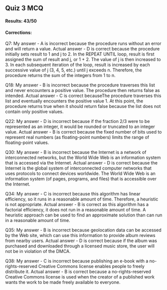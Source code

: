 ## Quiz 3 MCQ 

#### Results: 43/50

#### Corrections:
Q7: My answer - A is incorrect because the procedure runs without an error and will return a value.
    Actual answer - D is correct because the procedure initially sets result to 1 and j to 2. In the REPEAT UNTIL loop, result is first assigned the sum of result and j,
    or 1 + 2. The value of j is then increased to 3. In each subsequent iteration of the loop, result is increased by each successive value of j (3, 4, 5, etc.) until j 
    exceeds n. Therefore, the procedure returns the sum of the integers from 1 to n.

Q18: My answer - B is incorrect because the procedure traverses this list and never encounters a positive value. The procedure then returns false as intended.
     Actual answer - C is correct becauseThe procedure traverses this list and eventually encounters the positive value 1. At this point, the procedure returns true when
     it should return false because the list does not contain only positive values.
     
Q22: My answer - D is incorrect because if the fraction 2/3 were to be represented as an integer, it would be rounded or truncated to an integer value.
     Actual answer - B is correct because the fixed number of bits used to represent real numbers (as floating-point numbers) limits the range of floating-point values.
     
Q30: My answer - B is incorrect because the Internet is a network of interconnected networks, but the World Wide Web is an information system that is accessed via the 
     Internet.
     Actual answer - D is correct because the Internet is the global system of interconnected computer networks that uses protocols to connect devices worldwide. The 
     World Wide Web is an information system (of pages, programs, and files) that is accessible over the Internet.

Q34: My answer - C is incorrect because this algorithm has linear efficiency, so it runs in a reasonable amount of time. Therefore, a heuristic is not appropriate.
     Actual answer - B is correct as this algorithm has a factorial efficiency, it does not run in a reasonable amount of time. A heuristic approach can be used to find
     an approximate solution than can run in a reasonable amount of time.
     
Q35: My answer - B is incorrect because geolocation data can be accessed by the Web site, which can use this information to provide album reviews from nearby users.
     Actual answer - D is correct because if the album was purchased and downloaded through a licensed music store, the user will not be in violation of the DMCA.

Q38: My answer - C is incorrect because publishing an e-book with a no-rights-reserved Creative Commons license enables people to freely distribute it.
     Actual answer - B is correct because a no-rights-reserved Creative Commons license is used when the creator of a published work wants the work to be made freely
     available to everyone.
